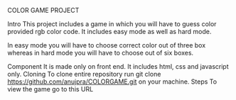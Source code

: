 COLOR GAME PROJECT

Intro
This project includes a game in which you will have to guess color provided rgb color code. It includes easy mode as well as hard mode.

In easy mode you will have to choose correct color out of three box whereas in hard mode you will have to choose out of six boxes.

Component
It is made only on front end. It includes html, css and javascript only.
Cloning
To clone entire repository run git clone https://github.com/anujpra/COLORGAME.git on your machine.
Steps
To view the game go to this URL 

